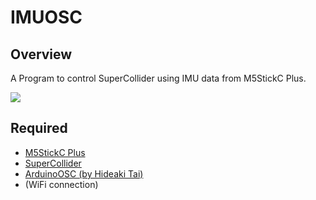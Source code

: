 # IMUOSC

## Overview
A Program to control SuperCollider using IMU data from M5StickC Plus.

[![](https://img.youtube.com/vi/TP_IzwO8O2c/0.jpg)](https://www.youtube.com/watch?v=TP_IzwO8O2c)

## Required
- [M5StickC Plus](https://shop.m5stack.com/collections/m5-controllers/products/m5stickc-plus-esp32-pico-mini-iot-development-kit)
- [SuperCollider](https://supercollider.github.io/)
- [ArduinoOSC (by Hideaki Tai)](https://github.com/hideakitai/ArduinoOSC)
- (WiFi connection)